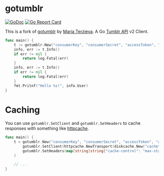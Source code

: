 # gotumblr

[![GoDoc](https://godoc.org/github.com/MariaTerzieva/gotumblr?status.svg)](https://godoc.org/github.com/MariaTerzieva/gotumblr)
[![Go Report Card](https://goreportcard.com/badge/github.com/BakeRolls/gotumblr)](https://goreportcard.com/report/github.com/BakeRolls/gotumblr)

This is a fork of [gotumblr](https://github.com/MariaTerzieva/gotumblr) by [Maria Terzieva](https://github.com/MariaTerzieva). A Go [Tumblr API](http://www.tumblr.com/docs/en/api/v2) v2 Client.

```go
func main() {
	t := gotumblr.New("consumerKey", "consumerSecret", "accessToken", "accessTokenSecret")
	info, err := t.Info()
	if err != nil {
		return log.Fatal(err)
	}
	info, err := t.Info()
	if err != nil {
		return log.Fatal(err)
	}
	fmt.Pritnf("Hello %s!", info.User)
}
```

# Caching

You can use `gotumblr.SetClient` and `gotumblr.SetHeaders` to cache responses with something like [httpcache](https://github.com/gregjones/httpcache).

```go
func main() {
	t = gotumblr.New("consumerKey", "consumerSecret", "accessToken", "accessTokenSecret",
		gotumblr.SetClient(httpcache.NewTransport(diskcache.New("cache"))),
		gotumblr.SetHeaders(map[string]string{"cache-control": "max-stale=60"}),
	)

	// ...
}
```
